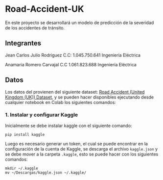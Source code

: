 # Road-Accident-UK
En este proyecto se desarrollará un modelo de predicción de la severidad de los accidentes de tránsito.

## Integrantes

Jean Carlos Julio Rodriguez C.C: 1.045.750.641 Ingeniería Eléctrica 

Anamaria Romero Carvajal C.C 1.061.823.688 Ingeniería Eléctrica

## Datos

Los datos del provienen del siguiente dataset: [Road Accident (United Kingdom (UK)) Dataset](https://www.kaggle.com/datasets/devansodariya/road-accident-united-kingdom-uk-dataset), y se pueden hacer disponibles ejecutando desde cualquier notebook en Colab los siguientes comandos:

### 1. Instalar y configurar Kaggle

Inicialmente se debe instalar kaggle con el siguiente comando:

    pip install kaggle

Luego es necesario generar un token, el cual se puede encontrar en la configuración de la cuenta de Kaggle, se descarga el archivo `kaggle.json` y se debe mover a la carpeta `.kaggle`, esto se puede hacer con los siguientes comandos:

    mkdir ~/.kaggle
    mv ~/Descargas/kaggle.json ~/.kaggle/
